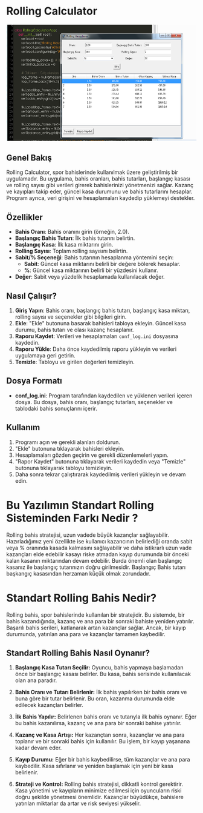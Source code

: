 # Rolling Calculator

![Screen](screen.png)

## Genel Bakış

Rolling Calculator, spor bahislerinde kullanılmak üzere geliştirilmiş bir uygulamadır. Bu uygulama, bahis oranları, bahis tutarları, başlangıç kasası ve rolling sayısı gibi verileri girerek bahislerinizi yönetmenizi sağlar. Kazanç ve kayıpları takip eder, güncel kasa durumunu ve bahis tutarlarını hesaplar. Program ayrıca, veri girişini ve hesaplamaları kaydedip yüklemeyi destekler.

## Özellikler

- **Bahis Oranı**: Bahis oranını girin (örneğin, 2.0).
- **Başlangıç Bahis Tutarı**: İlk bahis tutarını belirtin.
- **Başlangıç Kasa**: İlk kasa miktarını girin.
- **Rolling Sayısı**: Toplam rolling sayısını belirtin.
- **Sabit/% Seçeneği**: Bahis tutarının hesaplanma yöntemini seçin:
  - **Sabit**: Güncel kasa miktarını belirli bir değere bölerek hesaplar.
  - **%**: Güncel kasa miktarının belirli bir yüzdesini kullanır.
- **Değer**: Sabit veya yüzdelik hesaplamada kullanılacak değer.

## Nasıl Çalışır?

1. **Giriş Yapın**: Bahis oranı, başlangıç bahis tutarı, başlangıç kasa miktarı, rolling sayısı ve seçenekler gibi bilgileri girin.
2. **Ekle**: "Ekle" butonuna basarak bahisleri tabloya ekleyin. Güncel kasa durumu, bahis tutarı ve olası kazanç hesaplanır.
3. **Raporu Kaydet**: Verileri ve hesaplamaları `conf_log.ini` dosyasına kaydedin.
4. **Raporu Yükle**: Daha önce kaydedilmiş raporu yükleyin ve verileri uygulamaya geri getirin.
5. **Temizle**: Tabloyu ve girilen değerleri temizleyin.

## Dosya Formatı

- **conf_log.ini**: Program tarafından kaydedilen ve yüklenen verileri içeren dosya. Bu dosya, bahis oranı, başlangıç tutarları, seçenekler ve tablodaki bahis sonuçlarını içerir.

## Kullanım

1. Programı açın ve gerekli alanları doldurun.
2. "Ekle" butonuna tıklayarak bahisleri ekleyin.
3. Hesaplamaları gözden geçirin ve gerekli düzenlemeleri yapın.
4. "Rapor Kaydet" butonuna tıklayarak verileri kaydedin veya "Temizle" butonuna tıklayarak tabloyu temizleyin.
5. Daha sonra tekrar çalıştırarak kaydedilmiş verileri yükleyin ve devam edin.


# Bu Yazılımın Standart Rolling Sisteminden Farkı Nedir ?
Rolling bahis stratejisi, uzun vadede büyük kazançlar sağlayabilir. Hazırladığımız yeni özellikte ise kullanıcı kazancının belirlediği oranda sabit veya % oranında kasada kalmasını sağlayabilir ve daha istikrarlı uzun vade kazançları elde edebilir kasayı riske atmadan kayıp durumunda bir önceki kalan kasanın miktarından devam edebilir. Burda önemli olan başlangıç kasanız ile başlangıç tutarınızın doğru girilmesidir. Başlangıç Bahis tutarı başkangıç kasasından herzaman küçük olmak zorundadır.


# Standart Rolling Bahis Nedir?

Rolling bahis, spor bahislerinde kullanılan bir stratejidir. Bu sistemde, bir bahis kazandığında, kazanç ve ana para bir sonraki bahiste yeniden yatırılır. Başarılı bahis serileri, katlanarak artan kazançlar sağlar. Ancak, bir kayıp durumunda, yatırılan ana para ve kazançlar tamamen kaybedilir.

## Standart Rolling Bahis Nasıl Oynanır?

1. **Başlangıç Kasa Tutarı Seçilir:**
   Oyuncu, bahis yapmaya başlamadan önce bir başlangıç kasası belirler. Bu kasa, bahis serisinde kullanılacak olan ana paradır.

2. **Bahis Oranı ve Tutarı Belirlenir:**
   İlk bahis yapılırken bir bahis oranı ve buna göre bir tutar belirlenir. Bu oran, kazanma durumunda elde edilecek kazançları belirler.

3. **İlk Bahis Yapılır:**
   Belirlenen bahis oranı ve tutarıyla ilk bahis oynanır. Eğer bu bahis kazanılırsa, kazanç ve ana para bir sonraki bahise yatırılır.

4. **Kazanç ve Kasa Artışı:**
   Her kazançtan sonra, kazançlar ve ana para toplanır ve bir sonraki bahis için kullanılır. Bu işlem, bir kayıp yaşanana kadar devam eder.

5. **Kayıp Durumu:**
   Eğer bir bahis kaybedilirse, tüm kazançlar ve ana para kaybedilir. Kasa sıfırlanır ve yeniden başlamak için yeni bir kasa belirlenir.

6. **Strateji ve Kontrol:**
   Rolling bahis stratejisi, dikkatli kontrol gerektirir. Kasa yönetimi ve kayıpların minimize edilmesi için oyuncuların riski doğru şekilde yönetmesi önemlidir. Kazançlar büyüdükçe, bahislere yatırılan miktarlar da artar ve risk seviyesi yükselir.




